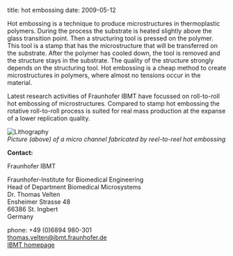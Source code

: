 title: hot embossing
date: 2009-05-12 

Hot embossing is a technique to produce microstructures in thermoplastic polymers. During the process the substrate is heated slightly above the glass transition point. Then a structuring tool is pressed on the polymer. This tool is a stamp that has the microstructure that will be transferred on the substrate. After the polymer has cooled down, the tool is removed and the structure stays in the substrate. 
The quality of the structure strongly depends on the structuring tool. Hot embossing is a cheap method to create microstructures in polymers, where almost no tensions occur in the material.

Latest research activities of Fraunhofer IBMT have focussed on roll-to-roll hot embossing of microstructures. Compared to stamp hot embossing the rotative roll-to-roll process is suited for real mass production at the expanse of a lower replication quality.
<!--break-->
![Lithography](/4m-association/images/hotemboss.jpg)    
*Picture (above) of a micro channel fabricated by reel-to-reel hot embossing*  

__Contact:__

Fraunhofer IBMT

Fraunhofer-Institute for Biomedical Engineering  
Head of Department Biomedical Microsystems  
Dr. Thomas Velten   
Ensheimer Strasse 48   
66386 St. Ingbert   
Germany  



phone: +49 (0)6894 980-301   
thomas.velten@ibmt.fraunhofer.de  
[IBMT homepage](http://www.ibmt.fraunhofer.de/fhg/ibmt_en/biomedical_engineering/biomedical_microsystems/microsensors_microfluidics/index.jsp)